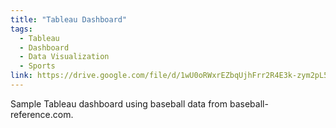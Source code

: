```yaml
---
title: "Tableau Dashboard"
tags:
  - Tableau
  - Dashboard
  - Data Visualization
  - Sports
link: https://drive.google.com/file/d/1wU0oRWxrEZbqUjhFrr2R4E3k-zym2pL5/view?usp=sharing
---
```

Sample Tableau dashboard using baseball data from baseball-reference.com.
